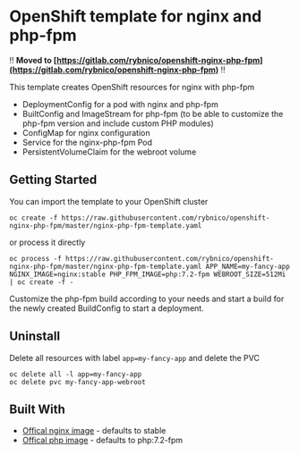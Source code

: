 # OpenShift template for nginx and php-fpm

:bangbang: **Moved to [https://gitlab.com/rybnico/openshift-nginx-php-fpm](https://gitlab.com/rybnico/openshift-nginx-php-fpm)** :bangbang:


This template creates OpenShift resources for nginx with php-fpm

* DeploymentConfig for a pod with nginx and php-fpm
* BuiltConfig and ImageStream for php-fpm (to be able to customize the php-fpm version and include custom PHP modules)
* ConfigMap for nginx configuration
* Service for the nginx-php-fpm Pod
* PersistentVolumeClaim for the webroot volume

## Getting Started

You can import the template to your OpenShift cluster

```
oc create -f https://raw.githubusercontent.com/rybnico/openshift-nginx-php-fpm/master/nginx-php-fpm-template.yaml
```

or process it directly

```
oc process -f https://raw.githubusercontent.com/rybnico/openshift-nginx-php-fpm/master/nginx-php-fpm-template.yaml APP_NAME=my-fancy-app NGINX_IMAGE=nginx:stable PHP_FPM_IMAGE=php:7.2-fpm WEBROOT_SIZE=512Mi | oc create -f -
```

Customize the php-fpm build according to your needs and start a build for the newly created BuildConfig to start a deployment.

## Uninstall

Delete all resources with label `app=my-fancy-app` and delete the PVC

```
oc delete all -l app=my-fancy-app
oc delete pvc my-fancy-app-webroot
```

## Built With

* [Offical nginx image](https://hub.docker.com/_/nginx/) - defaults to stable
* [Offical php image](https://hub.docker.com/_/php/) - defaults to php:7.2-fpm
